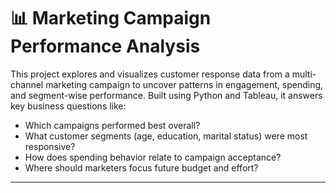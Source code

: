 # 📊 Marketing Campaign Performance Analysis

This project explores and visualizes customer response data from a multi-channel marketing campaign to uncover patterns in engagement, spending, and segment-wise performance. Built using Python and Tableau, it answers key business questions like:

- Which campaigns performed best overall?
- What customer segments (age, education, marital status) were most responsive?
- How does spending behavior relate to campaign acceptance?
- Where should marketers focus future budget and effort?

---
